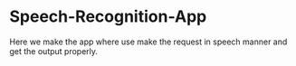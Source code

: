 # Speech-Recognition-App
Here we make the app where use make the request in speech manner and get the output properly.
